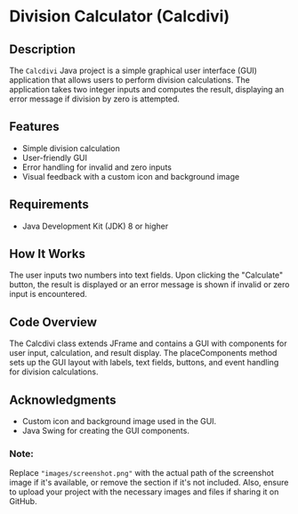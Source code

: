 # Division Calculator (Calcdivi)

## Description

The `Calcdivi` Java project is a simple graphical user interface (GUI) application that allows users to perform division calculations. The application takes two integer inputs and computes the result, displaying an error message if division by zero is attempted.

## Features

- Simple division calculation
- User-friendly GUI
- Error handling for invalid and zero inputs
- Visual feedback with a custom icon and background image
## Requirements

- Java Development Kit (JDK) 8 or higher

## How It Works
The user inputs two numbers into text fields.
Upon clicking the "Calculate" button, the result is displayed or an error message is shown if invalid or zero input is encountered.

## Code Overview
The Calcdivi class extends JFrame and contains a GUI with components for user input, calculation, and result display. The placeComponents method sets up the GUI layout with labels, text fields, buttons, and event handling for division calculations.

## Acknowledgments
- Custom icon and background image used in the GUI.
- Java Swing for creating the GUI components.



### Note:
Replace `"images/screenshot.png"` with the actual path of the screenshot image if it's available, or remove the section if it's not included. Also, ensure to upload your project with the necessary images and files if sharing it on GitHub.
 


 













